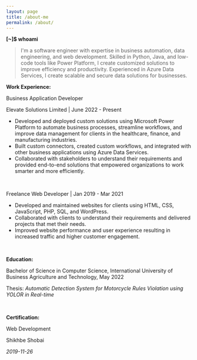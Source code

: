```yaml
---
layout: page
title: /about-me
permalink: /about/
---
```


**[~]$ whoami**

> I'm a software engineer with expertise in business automation, data
> engineering, and web development. Skilled in Python, Java, and
> low-code tools like Power Platform, I create customized solutions to
> improve efficiency and productivity. Experienced in Azure Data
> Services, I create scalable and secure data solutions for businesses.

  

**Work Experience:**


  

Business Application Developer

Elevate Solutions Limited | June 2022 - Present


 - Developed and deployed custom solutions using Microsoft Power
   Platform to automate business processes, streamline workflows, and
   improve data management for clients in the healthcare, finance, and
   manufacturing industries.
 - Built custom connectors, created custom workflows, and integrated
   with other business applications using Azure Data Services.
 - Collaborated with stakeholders to understand their requirements and
   provided end-to-end solutions that empowered organizations to work
   smarter and more efficiently.


&nbsp;&nbsp;&nbsp;&nbsp;&nbsp;&nbsp;

Freelance Web Developer | Jan 2019 - Mar 2021

  

 - Developed and maintained websites for clients using HTML, CSS,
   JavaScript, PHP, SQL, and WordPress.
 - Collaborated with clients to understand their requirements and
   delivered projects that met their needs.
 - Improved website performance and user experience resulting in
   increased traffic and higher customer engagement.

 &nbsp;&nbsp;&nbsp;&nbsp;&nbsp;&nbsp; 

**Education:**

Bachelor of Science in Computer Science, International University of Business Agriculture and Technology, May 2022

Thesis: *Automatic Detection System for Motorcycle Rules Violation using YOLOR in Real-time*

&nbsp;&nbsp;&nbsp;&nbsp;&nbsp;&nbsp;  

**Certification:**

Web Development

Shikhbe Shobai

*2019-11-26*
